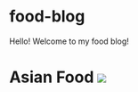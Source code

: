 # food-blog
<!DOCTYPE html>
<html lang= "en">
    <head> 
      Hello! Welcome to my food blog!
  </head>
  <body>
    <h1> Asian Food
      <img src= "food.png" alt"food">
      
